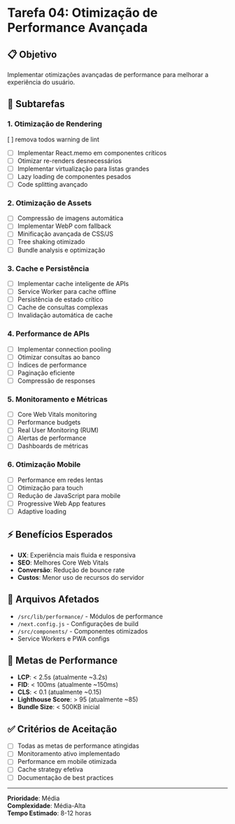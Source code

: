 # Tarefa 04: Otimização de Performance Avançada

## 📋 Objetivo
Implementar otimizações avançadas de performance para melhorar a experiência do usuário.

## 🎯 Subtarefas

### 1. Otimização de Rendering
 [ ] remova todos warning de lint
- [ ] Implementar React.memo em componentes críticos
- [ ] Otimizar re-renders desnecessários
- [ ] Implementar virtualização para listas grandes
- [ ] Lazy loading de componentes pesados
- [ ] Code splitting avançado

### 2. Otimização de Assets
- [ ] Compressão de imagens automática
- [ ] Implementar WebP com fallback
- [ ] Minificação avançada de CSS/JS
- [ ] Tree shaking otimizado
- [ ] Bundle analysis e optimização

### 3. Cache e Persistência
- [ ] Implementar cache inteligente de APIs
- [ ] Service Worker para cache offline
- [ ] Persistência de estado crítico
- [ ] Cache de consultas complexas
- [ ] Invalidação automática de cache

### 4. Performance de APIs
- [ ] Implementar connection pooling
- [ ] Otimizar consultas ao banco
- [ ] Índices de performance
- [ ] Paginação eficiente
- [ ] Compressão de responses

### 5. Monitoramento e Métricas
- [ ] Core Web Vitals monitoring
- [ ] Performance budgets
- [ ] Real User Monitoring (RUM)
- [ ] Alertas de performance
- [ ] Dashboards de métricas

### 6. Otimização Mobile
- [ ] Performance em redes lentas
- [ ] Otimização para touch
- [ ] Redução de JavaScript para mobile
- [ ] Progressive Web App features
- [ ] Adaptive loading

## ⚡ Benefícios Esperados
- **UX**: Experiência mais fluida e responsiva
- **SEO**: Melhores Core Web Vitals
- **Conversão**: Redução de bounce rate
- **Custos**: Menor uso de recursos do servidor

## 🔧 Arquivos Afetados
- `/src/lib/performance/` - Módulos de performance
- `/next.config.js` - Configurações de build
- `/src/components/` - Componentes otimizados
- Service Workers e PWA configs

## 🎯 Metas de Performance
- **LCP**: < 2.5s (atualmente ~3.2s)
- **FID**: < 100ms (atualmente ~150ms)
- **CLS**: < 0.1 (atualmente ~0.15)
- **Lighthouse Score**: > 95 (atualmente ~85)
- **Bundle Size**: < 500KB inicial

## ✅ Critérios de Aceitação
- [ ] Todas as metas de performance atingidas
- [ ] Monitoramento ativo implementado
- [ ] Performance em mobile otimizada
- [ ] Cache strategy efetiva
- [ ] Documentação de best practices

---
**Prioridade**: Média  
**Complexidade**: Média-Alta  
**Tempo Estimado**: 8-12 horas
